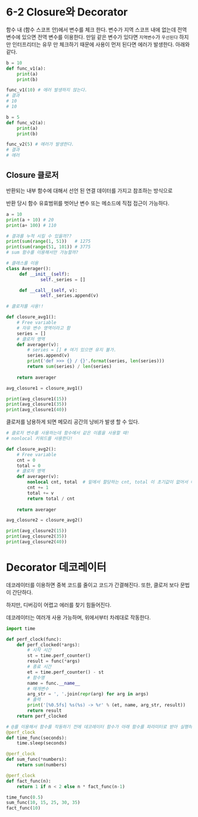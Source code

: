 # 6-2 Closure와 Decorator

함수 내 (함수 스코프 안)에서 변수를 체크 한다. 변수가 지역 스코프 내에 없는데 전역 변수에 있으면 전역 변수를 이용한다. 만일 같은 변수가 있다면 `지역변수`가 `우선된다` 하지만 인터프리터는 유무 만 체크하기 때문에 사용이 먼저 된다면 에러가 발생한다. 아래와 같다.

```python
b = 10
def func_v1(a):
	print(a)
	print(b)

func_v1(10) # 에러 발생하지 않는다.
# 결과
# 10
# 10

b = 5
def func_v2(a):
	print(a)
	print(b)

func_v2(5) # 에러가 발생한다.
# 결과
# 에러
```

## Closure  클로저

반환되는 내부 함수에 대해서 선언 된 연결 데이터를 가지고 참조하는 방식으로

반환 당시 함수 유효범위를 벗어난 변수 또는 메소드에 직접 접근이 가능하다.

```python
a = 10
print(a + 10) # 20
print(a+ 100) # 110

# 결과를 누적 시킬 수 있을까??
print(sum(range(1, 51))   # 1275
print(sum(range(51, 101)) # 3775
# sum 함수를 이용해서만 가능할까?  

# 클래스를 이용
class Averager():
	 def __init__(self):
			 self._series = []

	 def __call__(self, v):
			 self._series.append(v)

# 클로저를 사용!!

def closure_avg1():
    # Free variable
    # 자유 변수 영역이라고 함
    series = []
    # 클로저 영역
    def averager(v):
        # series = [] # 여기 있으면 유지 불가.
        series.append(v)
        print('def >>> {} / {}'.format(series, len(series)))
        return sum(series) / len(series)
    
    return averager

avg_closure1 = closure_avg1()

print(avg_closure1(15))
print(avg_closure1(35))
print(avg_closure1(40))
```

클로저를 남용하게 되면 메모리 공간의 낭비가 발생 할 수 있다.

```python
# 클로저 변수를 사용하는데 함수에서 같은 이름을 사용할 때!
# nonlocal 키워드를 사용한다!

def closure_avg2():
    # Free variable
    cnt = 0
    total = 0
    # 클로저 영역
    def averager(v):
        nonlocal cnt, total  # 밑에서 할당하는 cnt, total 이 초기값이 없어서 에러 생김
        cnt += 1
        total += v
        return total / cnt
    
    return averager

avg_closure2 = closure_avg2()

print(avg_closure2(15))
print(avg_closure2(35))
print(avg_closure2(40))
```

# Decorator 데코레이터

데코레이터를 이용하면 중복 코드를 줄이고 코드가 간결해진다. 또한, 클로저 보다 문법이 간단하다.

하지만, 디버깅이 어렵고 에러를 찾기 힘들어진다.

데코레이터는 여러개 사용 가능하며, 위에서부터 차례대로 작동한다.

```python
import time

def perf_clock(func):
    def perf_clocked(*args):
        # 시작 시간 
        st = time.perf_counter() 
        result = func(*args)
        # 종료 시간
        et = time.perf_counter() - st 
        # 함수명
        name = func.__name__
        # 매개변수 
        arg_str = ', '.join(repr(arg) for arg in args)
        # 출력
        print('[%0.5fs] %s(%s) -> %r' % (et, name, arg_str, result)) 
        return result 
    return perf_clocked

# @를 이용해서 함수를 작동하기 전에 데코레이터 함수가 아래 함수를 파라미터로 받아 실행하는 형태
@perf_clock
def time_func(seconds):
    time.sleep(seconds)

@perf_clock
def sum_func(*numbers):
    return sum(numbers)

@perf_clock
def fact_func(n):
    return 1 if n < 2 else n * fact_func(n-1)

time_func(0.5)
sum_func(10, 15, 25, 30, 35)
fact_func(10)
```